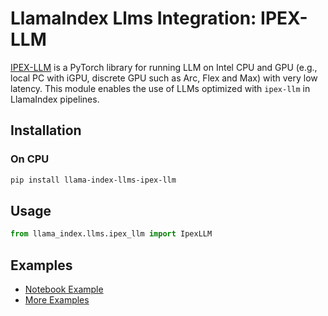 # LlamaIndex Llms Integration: IPEX-LLM

[IPEX-LLM](https://github.com/intel-analytics/ipex-llm) is a PyTorch library for running LLM on Intel CPU and GPU (e.g., local PC with iGPU, discrete GPU such as Arc, Flex and Max) with very low latency. This module enables the use of LLMs optimized with `ipex-llm` in LlamaIndex pipelines.

## Installation

### On CPU

```bash
pip install llama-index-llms-ipex-llm
```

## Usage

```python
from llama_index.llms.ipex_llm import IpexLLM
```

## Examples

- [Notebook Example](https://docs.llamaindex.ai/en/stable/examples/llm/ipex_llm/)
- [More Examples](https://github.com/run-llama/llama_index/tree/main/llama-index-integrations/llms/llama-index-llms-ipex-llm/examples)
